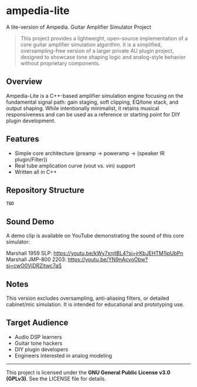 # ampedia-lite
A lite-version of Ampedia. Guitar Amplifier Simulator Project

> This project provides a lightweight, open-source implementation of a core guitar amplifier simulation algorithm. It is a simplified, oversampling-free version of a larger private AU plugin project, designed to showcase tone shaping logic and analog-style behavior without proprietary components.

## Overview
Ampedia-Lite is a C++-based amplifier simulation engine focusing on the fundamental signal path: gain staging, soft clipping, EQ/tone stack, and output shaping. While intentionally minimalist, it retains musical responsiveness and can be used as a reference or starting point for DIY plugin development.

## Features
- Simple core architecture (preamp → poweramp → (speaker IR plugin/Filter))
- Real tube amplication curve (vout vs. vin) support
- Written all in C++

## Repository Structure
```
TBD
```

## Sound Demo
A demo clip is available on YouTube demonstrating the sound of this core simulator:

Marshall 1959 SLP: https://youtu.be/kWy7xnjtBL4?si=jrKbJEHTM1jpUbPn     
Marshall JMP-800 2203: https://youtu.be/YN9nAcvoObw?si=cwO0VjDRZitwc7aS

## Notes
This version excludes oversampling, anti-aliasing filters, or detailed cabinet/mic simulation. It is intended for educational and prototyping use.

## Target Audience
- Audio DSP learners
- Guitar tone hackers
- DIY plugin developers
- Engineers interested in analog modeling

---
This project is licensed under the **GNU General Public License v3.0 (GPLv3)**.
See the LICENSE file for details.
